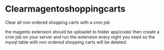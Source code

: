 # Clearmagentoshoppingcarts
Clear all non ordered shopping carts with a cron job

the magento extension should be uploadet to folder app/code/
then create a cron job on your server and run the extension every night you need so the mysql table with non ordered shopping carts will be deleted.


